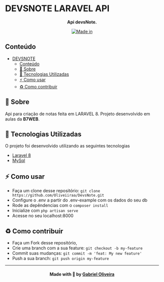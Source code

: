 # DEVSNOTE LARAVEL API

<p align="center">
  <b>Api devsNote.</b>
</p>

<p align="center">
  <a href="https://laravel.com/" target="_blank">
    <img alt="Made in" src="https://img.shields.io/badge/made%20in-Laravel-purple">
  </a>
</p>

## Conteúdo

- [DEVSNOTE](#crud-em-php-laravel-8)
  - [Conteúdo](#conteúdo)
  - [:bookmark: Sobre](#bookmark-sobre)
  - [:rocket: Tecnologias Utilizadas](#rocket-tecnologias-utilizadas)
  - [:zap: Como usar](#zap-como-usar)
  - [:recycle: Como contribuir](#recycle-como-contribuir)

<a id="sobre"></a>

## :bookmark: Sobre

Api para criação de notas feita em LARAVEL 8. Projeto desenvolvido em aulas da <strong>B7WEB</strong>.

<a id="tecnologias-utilizadas"></a>

## :rocket: Tecnologias Utilizadas

O projeto foi desenvolvido utilizando as seguintes tecnologias

- [Laravel 8](https://www.laravel.com/)
- [MySql](https://mysql.com/)

<a id="como-usar"></a>

## :zap: Como usar
- Faça um clone desse repositório: `git clone https://github.com/Oliveiiraa/DevsNote.git`
- Configure o .env a partir do .env-example com os dados do seu db
- Rode as depêndencias com o `composer install`
- Inicialize com `php artisan serve`
- Acesse no seu localhost:8000

<a id="como-contribuir"></a>

## :recycle: Como contribuir

- Faça um Fork desse repositório,
- Crie uma branch com a sua feature: `git checkout -b my-feature`
- Commit suas mudanças: `git commit -m 'feat: My new feature'`
- Push a sua branch: `git push origin my-feature`

---

<h4 align=center>Made with 💙 by <a href="https://www.linkedin.com/in/gabriel-h-oliveira/">Gabriel Oliveira</a></h4>

